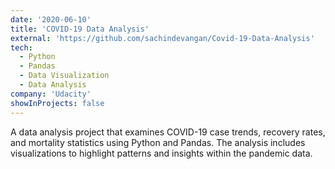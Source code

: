 ```yaml
---
date: '2020-06-10'
title: 'COVID-19 Data Analysis'
external: 'https://github.com/sachindevangan/Covid-19-Data-Analysis'
tech:
  - Python
  - Pandas
  - Data Visualization
  - Data Analysis
company: 'Udacity'
showInProjects: false
---
```


A data analysis project that examines COVID-19 case trends, recovery rates, and mortality statistics using Python and Pandas. The analysis includes visualizations to highlight patterns and insights within the pandemic data.
